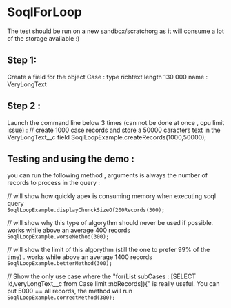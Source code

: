 # SoqlForLoop

The test should be run on a new sandbox/scratchorg as it will consume a lot of the storage available :)


## Step 1: 

Create a field for the object Case :
type richtext
length 130 000
name : VeryLongText


## Step 2 :
Launch the command line below 3 times (can not be done at once , cpu limit issue) :
// create 1000 case records and store a 50000 caracters text in the VeryLongText__c field
SoqlLoopExample.createRecords(1000,50000);

## Testing and using the demo :

you can run the following method , arguments is always the number of records to process in the query : 

// will show how quickly apex is consuming memory when executing soql query                                       
```SoqlLoopExample.displayChunckSizeOf200Records(300);```

// will show why this type of algorythm should never be used if possible. works while above an average 400 records
```SoqlLoopExample.worseMethod(300);```

// will show the limit of this algorythm (still the one to prefer 99% of the time) . works while above an average 1400 records
```SoqlLoopExample.betterMethod(300);```

// Show the only use case where the "for(List<Case> subCases : [SELECT Id,veryLongText__c from Case limit :nbRecords]){" is really useful. You can put 5000 == all records, the method will run                                       
```SoqlLoopExample.correctMethod(300);```

